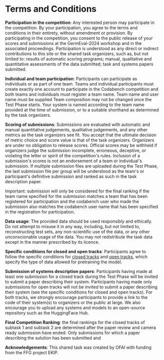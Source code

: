 # Terms and Conditions

**Participation in the competition**: Any interested person may participate in the competition. By your participation, you agree to the terms and conditions in their entirety, without amendment or provision. By participating in the competition, you consent to the public release of your scores and submissions at the GermEval-2024 workshop and in the associated proceedings. Participation is understood as any direct or indirect contributions to this site or the shared task organizers, such as, but not limited to: results of automatic scoring programs; manual, qualitative and quantitative assessments of the data submitted; task and systems papers submitted.

**Individual and team participation**: Participants can participate as individuals or as part of one team. Teams and individual participants must create exactly one account to participate in the Codabench competition and both teams and individuals must register a team name. Team name and user name must be supplied Team composition may not be changed once the Test Phase starts. Your system is named according to the team name provided at the time of submission, or to a suitable shorthand as determined by the task organizers.

**Scoring of submissions**: Submissions are evaluated with automatic and manual quantitative judgements, qualitative judgements, and any other metrics as the task organizers see fit. You accept that the ultimate decision of metric choice and score value is that of the task organizers. Organizers are under no obligation to release scores. Official scores may be withheld if organizers judge the submission incomplete, erroneous, deceptive, or violating the letter or spirit of the competition's rules. Inclusion of a submission's scores is not an endorsement of a team or individual's submission. If multiple submission files are uploaded during the Test Phase, the last submission file per group will be understood as the team's or participant's definitive submission and ranked as such in the task description paper. 

Important: submission will only be considered for the final ranking if the team name specified for the submission matches a team that has been registered for participation 
and the codabench user who made the submission also matches the codabench user name that has been specified in the registration for participation. 

**Data usage**: The provided data should be used responsibly and ethically. Do not attempt to misuse it in any way, including, but not limited to, reconstructing test sets, any non-scientific use of the data, or any other unconscionable usage of the data. You may not redistribute the task data except in the manner prescribed by its licence.

**Specific conditions for closed and open tracks**: Participants agree to follow the specific conditions for [closed tracks](link-tbd) and [open tracks](link-tbd), which specify the type of data allowed for pretraining the model.

**Submission of systems description papers**: Participants having made at least one submission for a closed track during the Test Phase will be invited to submit a paper describing their system. Participants having made only submissions for open tracks will not be invited to submit a paper describing their system (see the specific conditions for closed and open tracks). For both tracks, we strongly encourage participants to provide a link to the code of their system(s) to organizers or the public at large. We also encourage you to upload any systems and models to an open-source repository such as the HuggingFace Hub. 

**Final Competition Ranking**: the final rankings for the closed tracks of subtask 1 and subtask 2 are determined after the paper review and camera ready submission have ended. 
Only submissions for which a paper describing the sulution has been submitted and 

**Acknowledgements**: This shared task was created by OFAI with funding from the FFG project EKIP.
